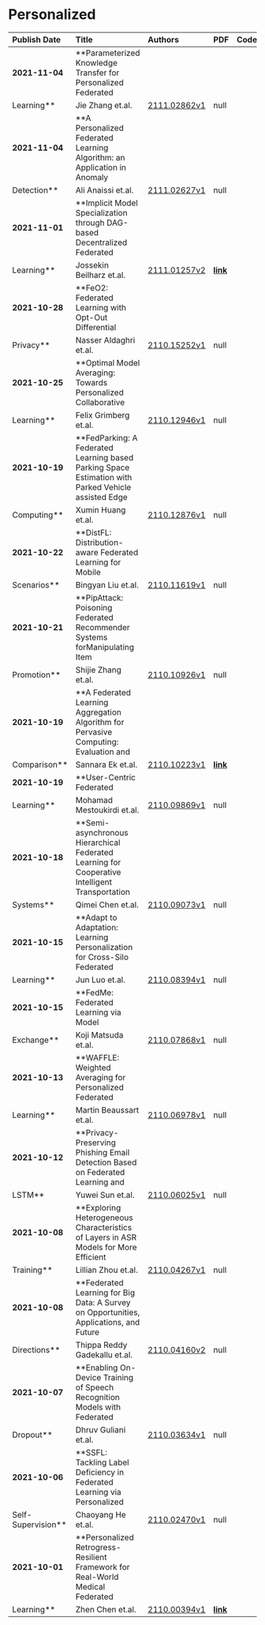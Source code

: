 # Personalized

| Publish Date | Title | Authors | PDF | Code |
|:---------|:-----------------------|:---------|:------|:------|
|**2021-11-04**|**Parameterized Knowledge Transfer for Personalized Federated
Learning**|Jie Zhang et.al.|[2111.02862v1](http://arxiv.org/abs/2111.02862v1)|null|
|**2021-11-04**|**A Personalized Federated Learning Algorithm: an Application in Anomaly
Detection**|Ali Anaissi et.al.|[2111.02627v1](http://arxiv.org/abs/2111.02627v1)|null|
|**2021-11-01**|**Implicit Model Specialization through DAG-based Decentralized Federated
Learning**|Jossekin Beilharz et.al.|[2111.01257v2](http://arxiv.org/abs/2111.01257v2)|**[link](https://github.com/osmhpi/federated-learning-dag)**|
|**2021-10-28**|**FeO2: Federated Learning with Opt-Out Differential
Privacy**|Nasser Aldaghri et.al.|[2110.15252v1](http://arxiv.org/abs/2110.15252v1)|null|
|**2021-10-25**|**Optimal Model Averaging: Towards Personalized Collaborative
Learning**|Felix Grimberg et.al.|[2110.12946v1](http://arxiv.org/abs/2110.12946v1)|null|
|**2021-10-19**|**FedParking: A Federated Learning based Parking Space Estimation with Parked Vehicle assisted Edge
Computing**|Xumin Huang et.al.|[2110.12876v1](http://arxiv.org/abs/2110.12876v1)|null|
|**2021-10-22**|**DistFL: Distribution-aware Federated Learning for Mobile
Scenarios**|Bingyan Liu et.al.|[2110.11619v1](http://arxiv.org/abs/2110.11619v1)|null|
|**2021-10-21**|**PipAttack: Poisoning Federated Recommender Systems forManipulating Item
Promotion**|Shijie Zhang et.al.|[2110.10926v1](http://arxiv.org/abs/2110.10926v1)|null|
|**2021-10-19**|**A Federated Learning Aggregation Algorithm for Pervasive Computing: Evaluation and
Comparison**|Sannara Ek et.al.|[2110.10223v1](http://arxiv.org/abs/2110.10223v1)|**[link](https://github.com/getalp/PerCom2021-FL)**|
|**2021-10-19**|**User-Centric Federated
Learning**|Mohamad Mestoukirdi et.al.|[2110.09869v1](http://arxiv.org/abs/2110.09869v1)|null|
|**2021-10-18**|**Semi-asynchronous Hierarchical Federated Learning for Cooperative Intelligent Transportation
Systems**|Qimei Chen et.al.|[2110.09073v1](http://arxiv.org/abs/2110.09073v1)|null|
|**2021-10-15**|**Adapt to Adaptation: Learning Personalization for Cross-Silo Federated
Learning**|Jun Luo et.al.|[2110.08394v1](http://arxiv.org/abs/2110.08394v1)|null|
|**2021-10-15**|**FedMe: Federated Learning via Model
Exchange**|Koji Matsuda et.al.|[2110.07868v1](http://arxiv.org/abs/2110.07868v1)|null|
|**2021-10-13**|**WAFFLE: Weighted Averaging for Personalized Federated
Learning**|Martin Beaussart et.al.|[2110.06978v1](http://arxiv.org/abs/2110.06978v1)|null|
|**2021-10-12**|**Privacy-Preserving Phishing Email Detection Based on Federated Learning and
LSTM**|Yuwei Sun et.al.|[2110.06025v1](http://arxiv.org/abs/2110.06025v1)|null|
|**2021-10-08**|**Exploring Heterogeneous Characteristics of Layers in ASR Models for More Efficient
Training**|Lillian Zhou et.al.|[2110.04267v1](http://arxiv.org/abs/2110.04267v1)|null|
|**2021-10-08**|**Federated Learning for Big Data: A Survey on Opportunities, Applications, and Future
Directions**|Thippa Reddy Gadekallu et.al.|[2110.04160v2](http://arxiv.org/abs/2110.04160v2)|null|
|**2021-10-07**|**Enabling On-Device Training of Speech Recognition Models with Federated
Dropout**|Dhruv Guliani et.al.|[2110.03634v1](http://arxiv.org/abs/2110.03634v1)|null|
|**2021-10-06**|**SSFL: Tackling Label Deficiency in Federated Learning via Personalized
Self-Supervision**|Chaoyang He et.al.|[2110.02470v1](http://arxiv.org/abs/2110.02470v1)|null|
|**2021-10-01**|**Personalized Retrogress-Resilient Framework for Real-World Medical Federated
Learning**|Zhen Chen et.al.|[2110.00394v1](http://arxiv.org/abs/2110.00394v1)|**[link](https://github.com/cityu-aim-group/prr-fl)**|

